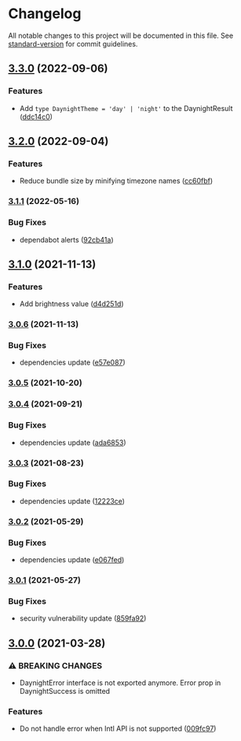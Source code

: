 # Changelog

All notable changes to this project will be documented in this file. See [standard-version](https://github.com/conventional-changelog/standard-version) for commit guidelines.

## [3.3.0](https://github.com/romanyanke/daynight/compare/v3.2.0...v3.3.0) (2022-09-06)


### Features

* Add `type DaynightTheme = 'day' | 'night'` to the DaynightResult ([ddc14c0](https://github.com/romanyanke/daynight/commit/ddc14c0e31e604c4b176b309e5fe4d4746995311))

## [3.2.0](https://github.com/romanyanke/daynight/compare/v3.1.1...v3.2.0) (2022-09-04)


### Features

* Reduce bundle size by minifying timezone names ([cc60fbf](https://github.com/romanyanke/daynight/commit/cc60fbf95d97b731755d11d5255e1171d46dcca0))

### [3.1.1](https://github.com/romanyanke/daynight/compare/v3.1.0...v3.1.1) (2022-05-16)


### Bug Fixes

* dependabot alerts ([92cb41a](https://github.com/romanyanke/daynight/commit/92cb41ab9f8d1de2644dd9ce8e0d20addf573002))

## [3.1.0](https://github.com/romanyanke/daynight/compare/v3.0.6...v3.1.0) (2021-11-13)


### Features

* Add brightness value ([d4d251d](https://github.com/romanyanke/daynight/commit/d4d251dd2ea3b131f3d4807a84acca85be4ee251))

### [3.0.6](https://github.com/romanyanke/daynight/compare/v3.0.5...v3.0.6) (2021-11-13)


### Bug Fixes

* dependencies update ([e57e087](https://github.com/romanyanke/daynight/commit/e57e0871b2dc02429f56a3074aadef2e77736ec0))

### [3.0.5](https://github.com/romanyanke/daynight/compare/v3.0.4...v3.0.5) (2021-10-20)

### [3.0.4](https://github.com/romanyanke/daynight/compare/v3.0.3...v3.0.4) (2021-09-21)


### Bug Fixes

* dependencies update ([ada6853](https://github.com/romanyanke/daynight/commit/ada6853bb38b3c273b457df3fbd6a3c0cae6c83b))

### [3.0.3](https://github.com/romanyanke/daynight/compare/v3.0.2...v3.0.3) (2021-08-23)


### Bug Fixes

* dependencies update ([12223ce](https://github.com/romanyanke/daynight/commit/12223cefe8d62f86242a8878ac1cb635564c30de))

### [3.0.2](https://github.com/romanyanke/daynight/compare/v3.0.1...v3.0.2) (2021-05-29)


### Bug Fixes

* dependencies update ([e067fed](https://github.com/romanyanke/daynight/commit/e067fed8f2653c352f0f05829cf76e08926e711f))

### [3.0.1](https://github.com/romanyanke/daynight/compare/v3.0.0...v3.0.1) (2021-05-27)


### Bug Fixes

* security vulnerability update ([859fa92](https://github.com/romanyanke/daynight/commit/859fa92fd20588d09f15c285519878df04d8501c))

## [3.0.0](https://github.com/romanyanke/daynight/compare/v2.0.12...v3.0.0) (2021-03-28)


### ⚠ BREAKING CHANGES

* DaynightError interface is not exported anymore. Error prop in DaynightSuccess is omitted

### Features

* Do not handle error when Intl API is not supported ([009fc97](https://github.com/romanyanke/daynight/commit/009fc97d69ec8ec4c4d8e72ceb2f50c223871511))
